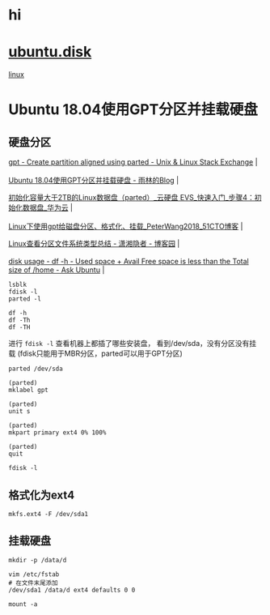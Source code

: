 # hi
# [ubuntu.disk](readme.md)


[linux](linux.md#hi)


# Ubuntu 18.04使用GPT分区并挂载硬盘
## 硬盘分区

<a href="https://unix.stackexchange.com/questions/38164/create-partition-aligned-using-parted/401118" target="_blank">gpt - Create partition aligned using parted - Unix & Linux Stack Exchange</a>  |  <br>  
<a href="https://www.tok9.com/archives/398/" target="_blank">Ubuntu 18.04使用GPT分区并挂载硬盘 - 雨林的Blog</a>  |  <br>  

<a href="https://support.huaweicloud.com/qs-evs/evs_01_0051.html" target="_blank">初始化容量大于2TB的Linux数据盘（parted）_云硬盘 EVS_快速入门_步骤4：初始化数据盘_华为云</a>  |  <br>  
<a href="https://blog.51cto.com/wangqh/2089129" target="_blank">Linux下使用gpt给磁盘分区、格式化、挂载_PeterWang2018_51CTO博客</a>  |  <br>  

<a href="https://www.cnblogs.com/kerrycode/p/9445608.html" target="_blank">Linux查看分区文件系统类型总结 - 潇湘隐者 - 博客园</a>  |  <br>  
<a href="https://askubuntu.com/questions/249387/df-h-used-space-avail-free-space-is-less-than-the-total-size-of-home" target="_blank">disk usage - df -h - Used space + Avail Free space is less than the Total size of /home - Ask Ubuntu</a>  |  <br>  

```
lsblk
fdisk -l
parted -l

df -h
df -Th
df -TH

```

进行 `fdisk -l` 查看机器上都插了哪些安装盘，
看到/dev/sda，没有分区没有挂载
(fdisk只能用于MBR分区，parted可以用于GPT分区)

```
parted /dev/sda

(parted)  
mklabel gpt

(parted)  
unit s

(parted)  
mkpart primary ext4 0% 100%

(parted)  
quit

fdisk -l

```


## 格式化为ext4
```
mkfs.ext4 -F /dev/sda1
```

## 挂载硬盘
```
mkdir -p /data/d
```

```
vim /etc/fstab
# 在文件末尾添加
/dev/sda1 /data/d ext4 defaults 0 0
```

```
mount -a
```
